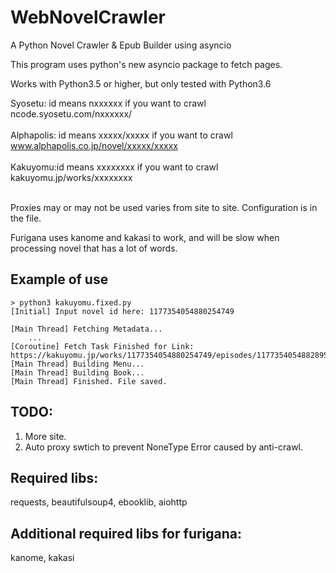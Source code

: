 # WebNovelCrawler

A Python Novel Crawler &amp; Epub Builder using asyncio

This program uses python's new asyncio package to fetch pages.

Works with Python3.5 or higher, but only tested with Python3.6

Syosetu: id means nxxxxxx if you want to crawl ncode.syosetu.com/nxxxxxx/</br></br>
Alphapolis: id means xxxxx/xxxxx if you want to crawl www.alphapolis.co.jp/novel/xxxxx/xxxxx</br></br>
Kakuyomu:id means xxxxxxxx if you want to crawl kakuyomu.jp/works/xxxxxxxx</br></br>

Proxies may or may not be used varies from site to site. Configuration is in the file.

Furigana uses kanome and kakasi to work, and will be slow when processing novel that has a lot of words.

## Example of use
```
> python3 kakuyomu.fixed.py
[Initial] Input novel id here: 1177354054880254749

[Main Thread] Fetching Metadata...
	...
[Coroutine] Fetch Task Finished for Link: https://kakuyomu.jp/works/1177354054880254749/episodes/1177354054882895659
[Main Thread] Building Menu...
[Main Thread] Building Book...
[Main Thread] Finished. File saved.
```

## TODO:
1. More site.
2. Auto proxy swtich to prevent NoneType Error caused by anti-crawl.

## Required libs: 
requests, beautifulsoup4, ebooklib, aiohttp</br>
## Additional required libs for furigana: 
kanome, kakasi
